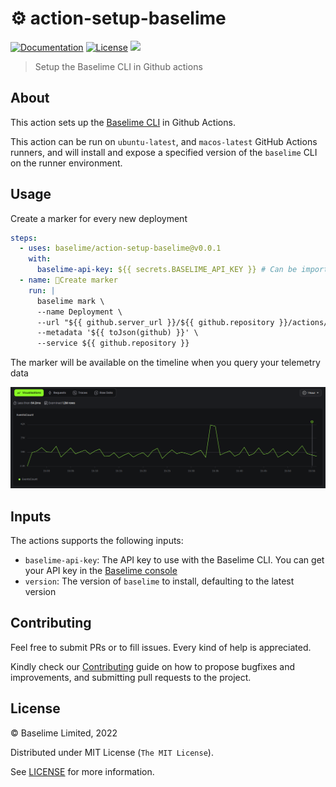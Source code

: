 # :gear: action-setup-baselime

[![Documentation][docs_badge]][docs]
[![License][license_badge]][license]
![](https://github.com/Baselime/action-setup-baselime/workflows/Tests/badge.svg)

> Setup the Baselime CLI in Github actions

## About
This action sets up the [Baselime CLI](https://baselime.io/docs/cli/install/) in Github Actions.

This action can be run on `ubuntu-latest`, and `macos-latest` GitHub Actions runners, and will install and expose a specified version of the `baselime` CLI on the runner environment.

## Usage

Create a marker for every new deployment

```yaml
steps:
  - uses: baselime/action-setup-baselime@v0.0.1
    with:
      baselime-api-key: ${{ secrets.BASELIME_API_KEY }} # Can be imported from Github Actions Secrets
  - name: 📍Create marker
    run: |
      baselime mark \
      --name Deployment \
      --url "${{ github.server_url }}/${{ github.repository }}/actions/runs/${{ github.run_id }}" \
      --metadata '${{ toJson(github) }}' \
      --service ${{ github.repository }}
```

The marker will be available on the timeline when you query your telemetry data

![](./assets/marker.png)


## Inputs
The actions supports the following inputs:

- `baselime-api-key`: The API key to use with the Baselime CLI. You can get your API key  in the [Baselime console](https://console.baselime.io)
- `version`: The version of `baselime` to install, defaulting to the latest version

## Contributing

Feel free to submit PRs or to fill issues. Every kind of help is appreciated. 

Kindly check our [Contributing](CONTRIBUTING.md) guide on how to propose
bugfixes and improvements, and submitting pull requests to the project.

## License

&copy; Baselime Limited, 2022

Distributed under MIT License (`The MIT License`).

See [LICENSE](LICENSE) for more information.

<!-- Badges -->

[docs]: https://baselime.io/docs/
[docs_badge]: https://img.shields.io/badge/docs-reference-blue.svg?style=flat-square
[license]: https://opensource.org/licenses/MIT
[license_badge]: https://img.shields.io/github/license/baselime/cli.svg?color=blue&style=flat-square&ghcache=unused


